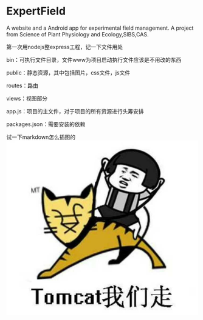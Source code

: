 # ExpertField
A website and a Android app for experimental field management. A project from Science of Plant Physiology and Ecology,SIBS,CAS.

第一次用nodejs整express工程，记一下文件用处

bin：可执行文件目录，文件www为项目启动执行文件应该是不用改的东西

public：静态资源，其中包括图片，css文件，js文件

routes：路由

views：视图部分

app.js：项目的主文件，对于项目的所有资源进行头筹安排

packages.json：需要安装的依赖

试一下markdown怎么插图的
![test](README_md/1.jpg)
